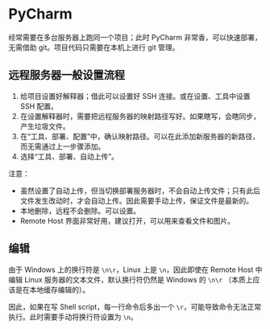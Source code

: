 # PyCharm

经常需要在多台服务器上跑同一个项目；此时 PyCharm 非常香，可以快速部署，无需借助 git。项目代码只需要在本机上进行 git 管理。

## 远程服务器一般设置流程

1. 给项目设置好解释器；借此可以设置好 SSH 连接。或在设置、工具中设置 SSH 配置。
2. 在设置解释器时，需要把远程服务器的映射路径写好。如果瞎写，会瞎同步，产生垃圾文件。
3. 在“工具、部署、配置”中，确认映射路径。可以在此添加新服务器的新路径，而无需通过上一步骤添加。
4. 选择“工具、部署、自动上传”。

注意：

- 虽然设置了自动上传，但当切换部署服务器时，不会自动上传文件；只有此后文件发生改动时，才会自动上传。因此需要手动上传，保证文件是最新的。
- 本地删除，远程不会删除。可以设置。
- Remote Host 界面非常好用，建议打开，可以用来查看文件和图片。

## 编辑

由于 Windows 上的换行符是 `\n\r`，Linux 上是 `\n`，因此即使在 Remote Host 中编辑 Linux 服务器的文本文件，默认换行符仍然是 Windows 的 `\n\r` （本质上应该是在本地缓存编辑的）。

因此，如果在写 Shell script，每一行命令后多出一个 `\r`，可能导致命令无法正常执行。此时需要手动将换行符设置为 `\n`。
